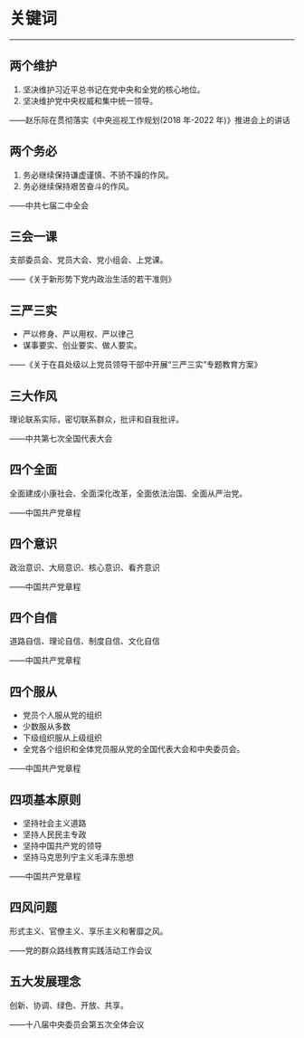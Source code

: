 # 关键词
***

## 两个维护
1. 坚决维护习近平总书记在党中央和全党的核心地位。
2. 坚决维护党中央权威和集中统一领导。

——赵乐际在贯彻落实《中央巡视工作规划(2018 年-2022 年)》推进会上的讲话

## 两个务必
1. 务必继续保持谦虚谨慎、不骄不躁的作风。
2. 务必继续保持艰苦奋斗的作风。

——中共七届二中全会

## 三会一课
支部委员会、党员大会、党小组会、上党课。 

——《关于新形势下党内政治生活的若干准则》

## 三严三实
- 严以修身、严以用权、严以律己
- 谋事要实、创业要实、做人要实。

——《关于在县处级以上党员领导干部中开展“三严三实”专题教育方案》

## 三大作风
理论联系实际，密切联系群众，批评和自我批评。

——中共第七次全国代表大会

## 四个全面
全面建成小康社会、全面深化改革，全面依法治国、全面从严治党。

——中国共产党章程

## 四个意识
政治意识、大局意识、核心意识、看齐意识

——中国共产党章程

## 四个自信
道路自信、理论自信、制度自信、文化自信

——中国共产党章程

## 四个服从
- 党员个人服从党的组织
- 少数服从多数
- 下级组织服从上级组织
- 全党各个组织和全体党员服从党的全国代表大会和中央委员会。

——中国共产党章程

## 四项基本原则
- 坚持社会主义道路
- 坚持人民民主专政
- 坚持中国共产党的领导
- 坚持马克思列宁主义毛泽东思想

——中国共产党章程

## 四风问题
形式主义、官僚主义、享乐主义和奢靡之风。

——党的群众路线教育实践活动工作会议


## 五大发展理念
创新、协调、绿色、开放、共享。 

——十八届中央委员会第五次全体会议
